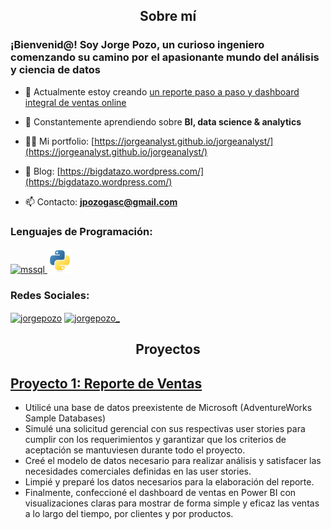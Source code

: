 <h2 align="center">Sobre mí</h2> 
<h3>¡Bienvenid@! Soy Jorge Pozo, un curioso ingeniero comenzando su camino por el apasionante mundo del análisis y ciencia de datos</h3>

- 🔭 Actualmente estoy creando [un reporte paso a paso y dashboard integral de ventas online](https://github.com/JorgeAnalyst/1)

- 🌱 Constantemente aprendiendo sobre **BI, data science & analytics**

- 👨‍💻 Mi portfolio: [https://jorgeanalyst.github.io/jorgeanalyst/](https://jorgeanalyst.github.io/jorgeanalyst/)

- 📝 Blog: [https://bigdatazo.wordpress.com/](https://bigdatazo.wordpress.com/)

- 📫 Contacto: **jpozogasc@gmail.com**

<h3 align="left">Lenguajes de Programación:</h3>
<p align="left"> <a href="https://www.microsoft.com/en-us/sql-server" target="_blank"> <img src="https://www.svgrepo.com/show/303229/microsoft-sql-server-logo.svg" alt="mssql" width="40" height="40"/> </a> <a href="https://www.python.org" target="_blank"> <img src="https://raw.githubusercontent.com/devicons/devicon/master/icons/python/python-original.svg" alt="python" width="40" height="40"/> </a> </p>


<h3 align="left">Redes Sociales:</h3>
<p align="left">
<a href="https://linkedin.com/in/jorgepozo" target="blank"><img align="center" src="https://raw.githubusercontent.com/rahuldkjain/github-profile-readme-generator/master/src/images/icons/Social/linked-in-alt.svg" alt="jorgepozo" height="30" width="40" /></a>
<a href="https://instagram.com/jorgepozo_" target="blank"><img align="center" src="https://raw.githubusercontent.com/rahuldkjain/github-profile-readme-generator/master/src/images/icons/Social/instagram.svg" alt="jorgepozo_" height="30" width="40" /></a>
</p>

<h2 align="center">Proyectos</h2>


## [Proyecto 1: Reporte de Ventas](https://github.com/JorgeAnalyst/1) 
* Utilicé una base de datos preexistente de Microsoft (AdventureWorks Sample Databases) 
* Simulé una solicitud gerencial con sus respectivas user stories para cumplir con los requerimientos y garantizar que los criterios de aceptación se mantuviesen durante todo el proyecto.
* Creé el modelo de datos necesario para realizar análisis y satisfacer las necesidades comerciales definidas en las user stories.
* Limpié y preparé los datos necesarios para la elaboración del reporte.
* Finalmente, confeccioné el dashboard de ventas en Power BI con visualizaciones claras para mostrar de forma simple y eficaz las ventas a lo largo del tiempo, por clientes y por productos.



